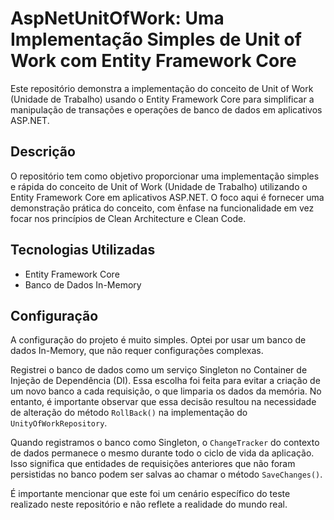 # AspNetUnitOfWork: Uma Implementação Simples de Unit of Work com Entity Framework Core

Este repositório demonstra a implementação do conceito de Unit of Work (Unidade de Trabalho) usando o Entity Framework Core para simplificar a manipulação de transações e operações de banco de dados em aplicativos ASP.NET.

## Descrição

O repositório tem como objetivo proporcionar uma implementação simples e rápida do conceito de Unit of Work (Unidade de Trabalho) utilizando o Entity Framework Core em aplicativos ASP.NET. 
O foco aqui é fornecer uma demonstração prática do conceito, com ênfase na funcionalidade em vez focar nos princípios de Clean Architecture e Clean Code.

## Tecnologias Utilizadas

- Entity Framework Core
- Banco de Dados In-Memory

## Configuração

A configuração do projeto é muito simples. Optei por usar um banco de dados In-Memory, que não requer configurações complexas. 

Registrei o banco de dados como um serviço Singleton no Container de Injeção de Dependência (DI). Essa escolha foi feita para evitar a criação de um novo banco a cada requisição, o que limparia os dados da memória. 
No entanto, é importante observar que essa decisão resultou na necessidade de alteração do método `RollBack()` na implementação do `UnityOfWorkRepository`.

Quando registramos o banco como Singleton, o `ChangeTracker` do contexto de dados permanece o mesmo durante todo o ciclo de vida da aplicação. Isso significa que entidades de requisições anteriores que não foram persistidas no banco 
podem ser salvas ao chamar o método `SaveChanges()`. 

É importante mencionar que este foi um cenário específico do teste realizado neste repositório e não reflete a realidade do mundo real.
